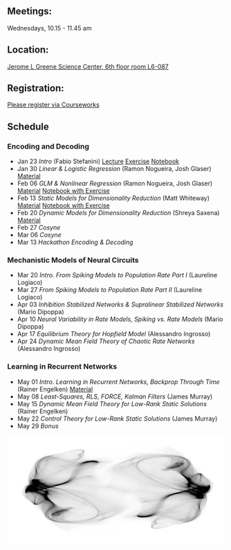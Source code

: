 ## Meetings:
Wednesdays, 10.15 - 11.45 am

## Location:
[Jerome L Greene Science Center, 6th floor room L6-087](https://www.google.com/maps/place/Jerome+L.+Greene+Science+Center/@40.816851,-73.960152,17z/data=!3m1!4b1!4m5!3m4!1s0x89c2f669953b6523:0xc3a414ae00347fea!8m2!3d40.816847!4d-73.957958)

## Registration:
[Please register via Courseworks](https://courseworks2.columbia.edu/courses/80163)

## Schedule
### Encoding and Decoding
* Jan 23 *Intro* (Fabio Stefanini) [Lecture](https://github.com/RainerEngelken/neurotheory-seminar-2019/blob/master/lec01_stefanini.pdf)  [Exercise](https://github.com/RainerEngelken/neurotheory-seminar-2019/blob/master/lec01_exercise.pdf)  [Notebook](https://github.com/RainerEngelken/neurotheory-seminar-2019/blob/master/lec01_exercise.ipynb) 
* Jan 30 *Linear & Logistic Regression* (Ramon Nogueira, Josh Glaser) [Material](https://github.com/RainerEngelken/neurotheory-seminar-2019/blob/master/E%26D_I.pdf)
* Feb 06 *GLM & Nonlinear Regression* (Ramon Nogueira, Josh Glaser) [Material](https://github.com/RainerEngelken/neurotheory-seminar-2019/blob/master/E%26D_II.pdf) [Notebook with Exercise](https://gist.github.com/RainerEngelken/6a17d17d4c0467d8a8430c030935a897)
* Feb 13 *Static Models for Dimensionality Reduction* (Matt Whiteway) [Material](https://github.com/RainerEngelken/neurotheory-seminar-2019/blob/master/em-notes-matt-whiteway.pdf) [Notebook with Exercise](https://github.com/RainerEngelken/neurotheory-seminar-2019/blob/master/dim-reduction.ipynb) 
* Feb 20 *Dynamic Models for Dimensionality Reduction* (Shreya Saxena) [Material](https://github.com/RainerEngelken/neurotheory-seminar-2019/blob/master/dyn-models-dim-red-notes-shreya-saxena.pdf)
* Feb 27 *Cosyne*  
* Mar 06 *Cosyne*  
* Mar 13 *Hackathon Encoding & Decoding*  


### Mechanistic Models of Neural Circuits
* Mar 20 *Intro. From Spiking Models to Population Rate Part I* (Laureline Logiaco)  
* Mar 27 *From Spiking Models to Population Rate Part II* (Laureline Logiaco)  
* Apr 03 *Inhibition Stabilized Networks & Supralinear Stabilized Networks* (Mario Dipoppa)  
* Apr 10 *Neural Variability in Rate Models, Spiking vs. Rate Models* (Mario Dipoppa)  
* Apr 17 *Equilibrium Theory for Hopfield Model* (Alessandro Ingrosso)  
* Apr 24 *Dynamic Mean Field Theory of Chaotic Rate Networks* (Alessandro Ingrosso)  


### Learning in Recurrent Networks
* May 01 *Intro. Learning in Recurrent Networks, Backprop Through Time* (Rainer Engelken) [Material](https://github.com/RainerEngelken/neurotheory-seminar-2019/blob/master/Backprop_RTRL_Cueva.pdf) 
* May 08 *Least-Squares, RLS, FORCE, Kalman Filters* (James Murray)
* May 15 *Dynamic Mean Field Theory for Low-Rank Static Solutions* (Rainer Engelken)  
* May 22 *Control Theory for Low-Rank Static Solutions* (James Murray)  
* May 29 *Bonus*  

![visualization of low-dimensional attractor of chaotic firing-rate network by Rainer Engelken](chaotic-attractor-firing-rate-network-dynamics-rainer_engelken.JPG)
